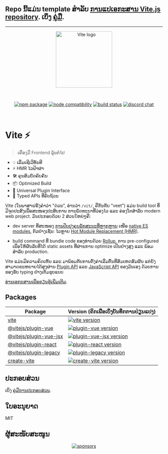 
<!-- You can remove the following notice from your fork -->
## Repo ນີ້ແມ່ນ template ສຳລັບ [ການແປເອກະສານ Vite.js repository](https://github.com/vitejs?q=docs). ເບິ່ງ [ຄູ່ມື](/.github/CONTRIBUTING.md).

---

<p align="center">
  <a href="https://vitejs.dev" target="_blank" rel="noopener noreferrer">
    <img width="180" src="https://vitejs.dev/logo.svg" alt="Vite logo">
  </a>
</p>
<br/>
<p align="center">
  <a href="https://npmjs.com/package/vite"><img src="https://img.shields.io/npm/v/vite.svg" alt="npm package"></a>
  <a href="https://nodejs.org/en/about/releases/"><img src="https://img.shields.io/node/v/vite.svg" alt="node compatibility"></a>
  <a href="https://github.com/vitejs/vite/actions/workflows/ci.yml"><img src="https://github.com/vitejs/vite/actions/workflows/ci.yml/badge.svg?branch=main" alt="build status"></a>
  <a href="https://chat.vitejs.dev"><img src="https://img.shields.io/badge/chat-discord-blue?style=flat&logo=discord" alt="discord chat"></a>
</p>
<br/>

# Vite ⚡

> ເຄື່ອງມື Frontend ລຸ້ນຕໍ່ໄປ

- 💡 ເລີ່ມເຊີເວີທັນທີ
- ⚡️ HMR ໄວຟ້າຜ່າ
- 🛠️ ຄຸນສົມບັດຄົບຄັນ
- 📦 Optimized Build
- 🔩 Universal Plugin Interface
- 🔑 Typed APIs ທີ່ຄົບຖ້ວນ

Vite (ໃນພາສາຝຣັ່ງຄຳວ່າ "ດ່ວນ", ອ່ານວ່າ `/vit/`, ຄືກັນກັບ "veet") ແມ່ນ build tool ທີ່ມີຈຸດປະສົງເພື່ອສະໜອງປະສົບການ ການພັດທະນາທີ່ວ່ອງໄວ ແລະ ຄ່ອງໂຕສຳລັບ modern web project. ມັນປະກອບດ້ວຍ 2 ສ່ວນໃຫຍ່ໆຄື:

- dev server ທີ່ສະໜອງ [ການປັບປຸງຄຸນລັກສະນະທີ່ຫຼາກຫຼາຍ](./features) ເໜືອ [native ES modules](https://developer.mozilla.org/en-US/docs/Web/JavaScript/Guide/Modules), ຕົວຢ່າງເຊັ່ນ: ໄວຫຼາຍ [Hot Module Replacement (HMR)](./features#hot-module-replacement).

- build command ທີ່ bundle code ຂອງທ່ານດ້ວຍ [Rollup](https://rollupjs.org), ການ pre-configured ເພື່ອໃຫ້ຜົນລັບທີ່ໄດ້ static assets ທີ່ຜ່ານການ optimize ເປັນຢ່າງສູງ ແລະ ພ້ອມສຳລັບ production.

Vite ແມ່ນມີຄວາມຄິດເຫັນ ແລະ ມາພ້ອມກັບການຕັ້ງຄ່າເລີ່ມຕົ້ນທີ່ສົມເຫດສົມຜົນ ແຕ່ຍັງສາມາດຂະຫຍາຍໄດ້ສູງຜ່ານ [Plugin API](./api-plugin) ແລະ [JavaScript API](./api-javascript) ຂອງມັນເອງ ດ້ວຍການຮອງຮັບ typing ຢ່າງເຕັມຮູບແບບ

[ອ່ານເອກະສານເພື່ອຮຽນຮູ້ເພີ່ມເຕີມ](https://vitejs.dev).

## Packages

| Package                                           | Version (ຄິກເພື່ອເບິ່ງບັນທຶກການປ່ຽນແປງ)                                                                                                       |
| ------------------------------------------------- | :----------------------------------------------------------------------------------------------------------------------------------- |
| [vite](packages/vite)                             | [![vite version](https://img.shields.io/npm/v/vite.svg?label=%20)](packages/vite/CHANGELOG.md)                                       |
| [@vitejs/plugin-vue](packages/plugin-vue)         | [![plugin-vue version](https://img.shields.io/npm/v/@vitejs/plugin-vue.svg?label=%20)](packages/plugin-vue/CHANGELOG.md)             |
| [@vitejs/plugin-vue-jsx](packages/plugin-vue-jsx) | [![plugin-vue-jsx version](https://img.shields.io/npm/v/@vitejs/plugin-vue-jsx.svg?label=%20)](packages/plugin-vue-jsx/CHANGELOG.md) |
| [@vitejs/plugin-react](packages/plugin-react)     | [![plugin-react version](https://img.shields.io/npm/v/@vitejs/plugin-react.svg?label=%20)](packages/plugin-react/CHANGELOG.md)       |
| [@vitejs/plugin-legacy](packages/plugin-legacy)   | [![plugin-legacy version](https://img.shields.io/npm/v/@vitejs/plugin-legacy.svg?label=%20)](packages/plugin-legacy/CHANGELOG.md)    |
| [create-vite](packages/create-vite)               | [![create-vite version](https://img.shields.io/npm/v/create-vite.svg?label=%20)](packages/create-vite/CHANGELOG.md)                  |

## ປະກອບສ່ວນ

ເບິ່ງ [ຄູ່ມືການປະກອບສ່ວນ](https://github.com/vitejs/vite/blob/main/CONTRIBUTING.md).

## ໃບອະນຸຍາດ

MIT

## ຜູ້ສະໜັບສະໜູນ

<p align="center">
  <a target="_blank" href="https://github.com/sponsors/yyx990803">
    <img alt="sponsors" src="https://sponsors.vuejs.org/vite.svg">
  </a>
</p>
